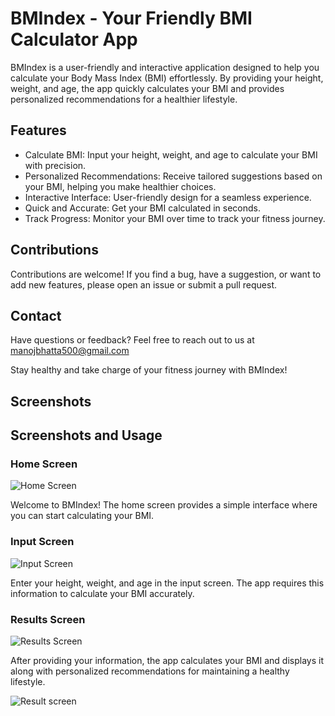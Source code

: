 # BMIndex - Your Friendly BMI Calculator App

BMIndex is a user-friendly and interactive application designed to help you calculate your Body Mass Index (BMI) effortlessly. By providing your height, weight, and age, the app quickly calculates your BMI and provides personalized recommendations for a healthier lifestyle.

## Features

- Calculate BMI: Input your height, weight, and age to calculate your BMI with precision.
- Personalized Recommendations: Receive tailored suggestions based on your BMI, helping you make healthier choices.
- Interactive Interface: User-friendly design for a seamless experience.
- Quick and Accurate: Get your BMI calculated in seconds.
- Track Progress: Monitor your BMI over time to track your fitness journey.

## Contributions

Contributions are welcome! If you find a bug, have a suggestion, or want to add new features, please open an issue or submit a pull request.

## Contact

Have questions or feedback? Feel free to reach out to us at manojbhatta500@gmail.com

Stay healthy and take charge of your fitness journey with BMIndex!

## Screenshots

## Screenshots and Usage

### Home Screen

![Home Screen](screenshots/home.png)

Welcome to BMIndex! The home screen provides a simple interface where you can start calculating your BMI.

### Input Screen

![Input Screen](screenshots/home2.png)

Enter your height, weight, and age in the input screen. The app requires this information to calculate your BMI accurately.

### Results Screen

![Results Screen](screenshots/result1.png)

After providing your information, the app calculates your BMI and displays it along with personalized recommendations for maintaining a healthy lifestyle.

![Result screen](screenshots/result2.png)
